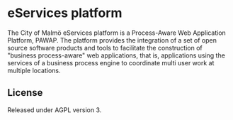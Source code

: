 eServices platform
===================

The City of Malmö eServices platform is a Process-Aware Web Application Platform, PAWAP. The platform provides the integration of a set of open source software products and tools to facilitate the construction of "business process-aware" web applications, that is, applications using the services of a business process engine to coordinate multi user work at multiple locations. 

License
-------
Released under AGPL version 3.
